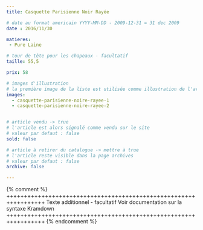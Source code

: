 ```yaml
---
title: Casquette Parisienne Noir Rayée

# date au format americain YYYY-MM-DD - 2009-12-31 = 31 dec 2009
date : 2016/11/30

matieres:
 - Pure Laine

# tour de tête pour les chapeaux - facultatif
taille: 55,5

prix: 58

# images d'illustration
# la première image de la liste est utilisée comme illustration de l'article dans les pages de listing.
images:
  - casquette-parisienne-noire-rayee-1
  - casquette-parisienne-noire-rayee-2


# article vendu -> true
# l'article est alors signalé comme vendu sur le site
# valeur par defaut : false
sold: false

# article à retirer du catalogue -> mettre à true
# l'article reste visible dans la page archives
# valeur par defaut : false
archive: false

---
```

{% comment %} +++++++++++++++++++++++++++++++++++++++++++++++++++++++++++++++++
              Texte additionnel - facultatif
              Voir documentation sur la syntaxe Kramdown
+++++++++++++++++++++++++++++++++++++++++++++++++++++++++++++++++ {% endcomment %}
